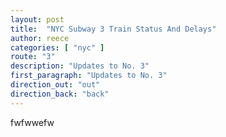 ```yaml
---
layout: post
title:  "NYC Subway 3 Train Status And Delays"
author: reece
categories: [ "nyc" ]
route: "3"
description: "Updates to No. 3"
first_paragraph: "Updates to No. 3"
direction_out: "out"
direction_back: "back"
---
```


fwfwwefw
